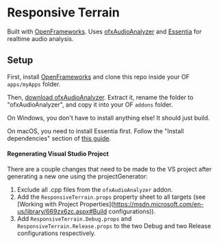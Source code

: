 # Responsive Terrain

Built with [OpenFrameworks](http://openframeworks.cc/). Uses [ofxAudioAnalyzer](https://github.com/leozimmerman/ofxAudioAnalyzer) and [Essentia](http://essentia.upf.edu/) for realtime audio analysis.

## Setup
First, install [OpenFrameworks](http://openframeworks.cc/download/) and clone this repo inside your OF `apps/myApps` folder.

Then, [download ofxAudioAnalyzer](https://github.com/leozimmerman/ofxAudioAnalyzer/archive/master.zip). Extract it, rename the folder to "ofxAudioAnalyzer", and copy it into your OF `addons` folder.

On Windows, you don't have to install anything else! It should just build.

On macOS, you need to install Essentia first. Follow the "Install dependencies" section of [this guide](https://github.com/leozimmerman/ofxAudioAnalyzer/blob/8ab2d0686beb6cb798e2f391738a271f7caac79f/essentia_compilation.md#install-dependencies).

#### Regenerating Visual Studio Project
There are a couple changes that need to be made to the VS project after generating a new one using the projectGenerator:

1. Exclude all .cpp files from the `ofxAudioAnalyzer` addon.
2. Add the `ResponsiveTerrain.props` property sheet to all targets (see [Working with Project Properties](https://msdn.microsoft.com/en-us/library/669zx6zc.aspx#Build configurations)).
3. Add `ResponsiveTerrain.Debug.props` and `ResponsiveTerrain.Release.props` to the two Debug and two Release configurations respectively.

